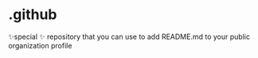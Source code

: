 # .github
✨special ✨ repository that you can use to add README.md to your public organization profile
